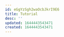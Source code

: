 ```yaml
---
id: eGgYzSgh2waOcbJkrI9E6
title: Tutorial
desc: ''
updated: 1644443543471
created: 1644443543471
---
```


